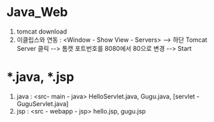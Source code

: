 # Java_Web
1. tomcat download <br />
2. 이클립스와 연동 : <Window - Show View - Servers> --> 하단 Tomcat Server 클릭 --> 톰캣 포트번호를 8080에서 80으로 변경 --> Start<br />
# *.java, *.jsp <br />
1. java : <src- main - java> HelloServlet.java, Gugu.java, [servlet - GuguServlet.java] <br />
2. jsp : <src - webapp - jsp> hello.jsp, gugu.jsp

